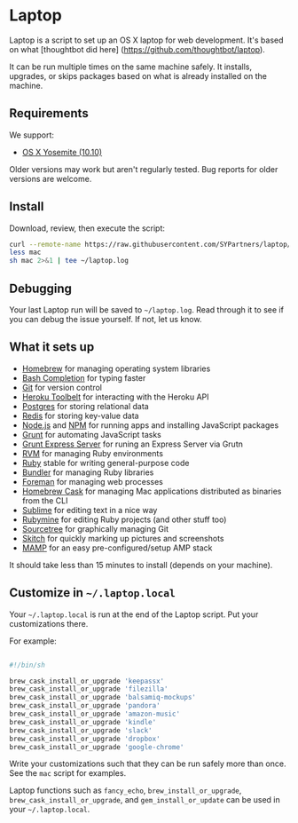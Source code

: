 Laptop
======

Laptop is a script to set up an OS X laptop for web development. It's based on what [thoughtbot did here] (https://github.com/thoughtbot/laptop).

It can be run multiple times on the same machine safely.
It installs, upgrades, or skips packages
based on what is already installed on the machine.

Requirements
------------

We support:

* [OS X Yosemite (10.10)](https://www.apple.com/osx/)

Older versions may work but aren't regularly tested. Bug reports for older
versions are welcome.

Install
-------

Download, review, then execute the script:

```sh
curl --remote-name https://raw.githubusercontent.com/SYPartners/laptop/master/mac
less mac
sh mac 2>&1 | tee ~/laptop.log
```

Debugging
---------

Your last Laptop run will be saved to `~/laptop.log`.
Read through it to see if you can debug the issue yourself.
If not, let us know.

What it sets up
---------------

* [Homebrew] for managing operating system libraries
* [Bash Completion] for typing faster
* [Git] for version control
* [Heroku Toolbelt] for interacting with the Heroku API
* [Postgres] for storing relational data
* [Redis] for storing key-value data
* [Node.js] and [NPM] for running apps and installing JavaScript packages
* [Grunt] for automating JavaScript tasks
* [Grunt Express Server] for runing an Express Server via Grutn
* [RVM] for managing Ruby environments
* [Ruby] stable for writing general-purpose code
* [Bundler] for managing Ruby libraries
* [Foreman] for managing web processes
* [Homebrew Cask] for managing Mac applications distributed as binaries from the CLI
* [Sublime] for editing text in a nice way
* [Rubymine] for editing Ruby projects (and other stuff too)
* [Sourcetree] for graphically managing Git
* [Skitch] for quickly marking up pictures and screenshots
* [MAMP] for an easy pre-configured/setup AMP stack

[Homebrew]: http://brew.sh/
[Bash Completion]: http://bash-completion.alioth.debian.org/
[Git]: https://git-scm.com/
[Foreman]: https://github.com/ddollar/foreman
[Homebres Cask]: http://caskroom.io/
[Heroku Toolbelt]: https://toolbelt.heroku.com/
[RVM]: https://rvm.io/
[Bundler]: http://bundler.io/
[Node.js]: http://nodejs.org/
[NPM]: https://www.npmjs.org/
[Grunt]: http://gruntjs.com/
[Grunt Express Server]: https://github.com/ericclemmons/grunt-express-server/
[Postgres]: http://www.postgresql.org/
[Redis]: http://redis.io/
[Ruby]: https://www.ruby-lang.org/en/
[Homebrew Cask]: http://caskroom.io/
[Sublime]: http://www.sublimetext.com/
[Rubymine]: https://www.jetbrains.com/ruby/
[Sourcetree]: https://www.sourcetreeapp.com/
[Skitch]: https://evernote.com/skitch/
[MAMP]: https://www.mamp.info/

It should take less than 15 minutes to install (depends on your machine).

Customize in `~/.laptop.local`
------------------------------

Your `~/.laptop.local` is run at the end of the Laptop script.
Put your customizations there.

For example:

```sh

#!/bin/sh

brew_cask_install_or_upgrade 'keepassx'
brew_cask_install_or_upgrade 'filezilla'
brew_cask_install_or_upgrade 'balsamiq-mockups'
brew_cask_install_or_upgrade 'pandora'
brew_cask_install_or_upgrade 'amazon-music'
brew_cask_install_or_upgrade 'kindle'
brew_cask_install_or_upgrade 'slack'
brew_cask_install_or_upgrade 'dropbox'
brew_cask_install_or_upgrade 'google-chrome'

```

Write your customizations such that they can be run safely more than once.
See the `mac` script for examples.

Laptop functions such as `fancy_echo`,
`brew_install_or_upgrade`, `brew_cask_install_or_upgrade`, and
`gem_install_or_update`
can be used in your `~/.laptop.local`.